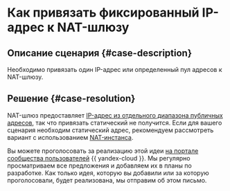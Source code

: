 # Как привязать фиксированный IP-адрес к NAT-шлюзу


## Описание сценария {#case-description}

Необходимо привязать один IP-адрес или определенный пул адресов к NAT-шлюзу.

## Решение {#case-resolution}

NAT-шлюз предоставляет [IP-адрес из отдельного диапазона публичных адресов](../../../vpc/concepts/ips.md), так что привязать статический не получится. Если для вашего сценария необходим статический адрес, рекомендуем рассмотреть вариант с использованием [NAT-инстанса](../../../tutorials/routing/nat-instance.md).

Вы можете проголосовать за реализацию этой идеи [на портале сообщества пользователей](https://yandex.cloud/ru/features) {{ yandex-cloud }}. Мы регулярно просматриваем все предложения и добавляем их в планы по разработке. Как только идея, которую вы добавили или за которую проголосовали, будет реализована, мы отправим об этом письмо.